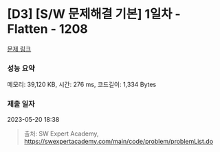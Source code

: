 # [D3] [S/W 문제해결 기본] 1일차 - Flatten - 1208 

[문제 링크](https://swexpertacademy.com/main/code/problem/problemDetail.do?contestProbId=AV139KOaABgCFAYh) 

### 성능 요약

메모리: 39,120 KB, 시간: 276 ms, 코드길이: 1,334 Bytes

### 제출 일자

2023-05-20 18:38



> 출처: SW Expert Academy, https://swexpertacademy.com/main/code/problem/problemList.do